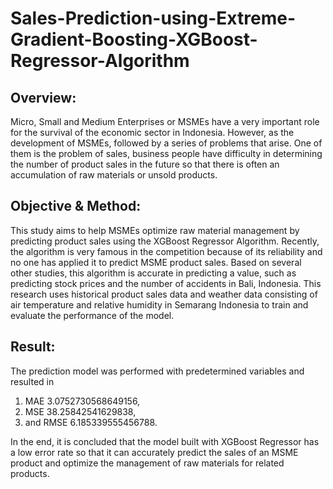 # Sales-Prediction-using-Extreme-Gradient-Boosting-XGBoost-Regressor-Algorithm

## Overview:
Micro, Small and Medium Enterprises or MSMEs have a very important role for the survival of the economic sector in Indonesia. However, as the development of MSMEs, followed by a series of problems that arise. One of them is the problem of sales, business people have difficulty in determining the number of product sales in the future so that there is often an accumulation of raw materials or unsold products. 

## Objective & Method:
This study aims to help MSMEs optimize raw material management by predicting product sales using the XGBoost Regressor Algorithm. Recently, the algorithm is very famous in the competition because of its reliability and no one has applied it to predict MSME product sales. Based on several other studies, this algorithm is accurate in predicting a value, such as predicting stock prices and the number of accidents in Bali, Indonesia. This research uses historical product sales data and weather data consisting of air temperature and relative humidity in Semarang Indonesia to train and evaluate the performance of the model.

## Result:
The prediction model was performed with predetermined variables and resulted in
  1. MAE 3.0752730568649156,
  2. MSE 38.25842541629838,
  3. and RMSE 6.185339555456788.

In the end, it is concluded that the model built with XGBoost Regressor has a low error rate so that it can accurately predict the sales of an MSME product and optimize the management of raw materials for related products.
